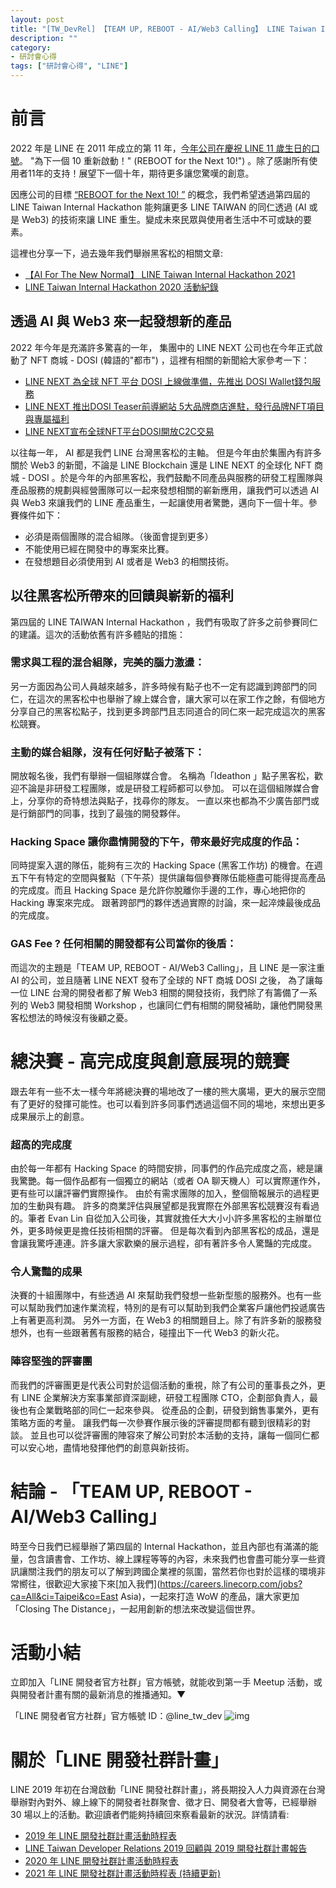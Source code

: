 ```yaml
---
layout: post
title: "[TW_DevRel] 【TEAM UP, REBOOT - AI/Web3 Calling】 LINE Taiwan Internal Hackathon 2022"
description: ""
category: 
- 研討會心得
tags: ["研討會心得", "LINE"]
---
```




# 前言

2022 年是 LINE 在 2011 年成立的第 11 年，[今年公司在慶祝 LINE 11 歲生日的口號](https://twitter.com/line_global/status/1539790345931837442)。 "為下一個 10 重新啟動！" (REBOOT for the Next 10!") 。除了感謝所有使用者11年的支持！展望下一個十年，期待更多讓您驚嘆的創意。

因應公司的目標 [“REBOOT for the Next 10! ”](https://twitter.com/line_global/status/1539790345931837442) 的概念，我們希望透過第四屆的 LINE Taiwan Internal Hackathon 能夠讓更多 LINE TAIWAN 的同仁透過 (AI 或是 Web3) 的技術來讓 LINE 重生。變成未來民眾與使用者生活中不可或缺的要素。

這裡也分享一下，過去幾年我們舉辦黑客松的相關文章:

- [【AI For The New Normal】 LINE Taiwan Internal Hackathon 2021](https://engineering.linecorp.com/zh-hant/blog/internal-hackathon-2021/)
- [LINE Taiwan Internal Hackathon 2020 活動紀錄](https://engineering.linecorp.com/zh-hant/blog/line-taiwan-internal-hackathon-2020/)



## 透過 AI 與 Web3 來一起發想新的產品

2022 年今年是充滿許多驚喜的一年， 集團中的 LINE NEXT 公司也在今年正式啟動了 NFT 商城 - DOSI (韓語的"都市") ，這裡有相關的新聞給大家參考一下：

- [LINE NEXT 為全球 NFT 平台 DOSI 上線做準備，先推出 DOSI Wallet錢包服務](https://linecorp.com/zh-hant/pr/news/zh-hant/2022/4243)
- [LINE NEXT 推出DOSI Teaser前導網站 5大品牌商店進駐，發行品牌NFT項目與專屬福利](https://linecorp.com/zh-hant/pr/news/zh-hant/2022/4316)
- [LINE NEXT宣布全球NFT平台DOSI開放C2C交易](https://linecorp.com/zh-hant/pr/news/zh-hant/2022/4393)

以往每一年， AI 都是我們 LINE 台灣黑客松的主軸。 但是今年由於集團內有許多關於 Web3 的新聞，不論是 LINE Blockchain 還是 LINE NEXT 的全球化 NFT 商城 - DOSI 。於是今年的內部黑客松，我們鼓勵不同產品與服務的研發工程團隊與產品服務的規劃與經營團隊可以一起來發想相關的嶄新應用，讓我們可以透過 AI 與 Web3 來讓我們的 LINE 產品重生，一起讓使用者驚艷，邁向下一個十年。參賽條件如下：

- 必須是兩個團隊的混合組隊。（後面會提到更多）
- 不能使用已經在開發中的專案來比賽。
- 在發想題目必須使用到 AI  或者是 Web3 的相關技術。

## 以往黑客松所帶來的回饋與嶄新的福利

第四屆的 LINE TAIWAN Internal Hackathon ，我們有吸取了許多之前參賽同仁的建議。這次的活動依舊有許多體貼的措施：

### 需求與工程的混合組隊，完美的腦力激盪：

另一方面因為公司人員越來越多，許多時候有點子也不一定有認識到跨部門的同仁，在這次的黑客松中也舉辦了線上媒合會，讓大家可以在家工作之餘，有個地方分享自己的黑客松點子，找到更多跨部門且志同道合的同仁來一起完成這次的黑客松競賽。

### 主動的媒合組隊，沒有任何好點子被落下：

開放報名後，我們有舉辦一個組隊媒合會。 名稱為「Ideathon 」點子黑客松，歡迎不論是非研發工程團隊，或是研發工程師都可以參加。 可以在這個組隊媒合會上，分享你的奇特想法與點子，找尋你的隊友。 一直以來也都為不少廣告部門或是行銷部門的同事，找到了最強的開發夥伴。


### Hacking Space 讓你盡情開發的下午，帶來最好完成度的作品：

同時提案入選的隊伍，能夠有三次的 Hacking Space (黑客工作坊) 的機會。在週五下午有特定的空間與餐點（下午茶）提供讓每個參賽隊伍能極盡可能得提高產品的完成度。而且 Hacking Space 是允許你脫離你手邊的工作，專心地把你的 Hacking 專案來完成。 跟著跨部門的夥伴透過實際的討論，來一起淬煉最後成品的完成度。


### GAS Fee ?  任何相關的開發都有公司當你的後盾：

而這次的主題是「TEAM UP, REBOOT - AI/Web3 Calling」，且 LINE 是一家注重 AI 的公司，並且隨著 LINE NEXT 發布了全球的 NFT 商城 DOSI 之後， 為了讓每一位 LINE 台灣的開發者都了解 Web3 相關的開發技術，我們除了有籌備了一系列的 Web3 開發相關 Workshop ，也讓同仁們有相關的開發補助，讓他們開發黑客松想法的時候沒有後顧之憂。

# 總決賽 - 高完成度與創意展現的競賽

跟去年有一些不太一樣今年將總決賽的場地改了一樓的熊大廣場，更大的展示空間有了更好的發揮可能性。也可以看到許多同事們透過這個不同的場地，來想出更多成果展示上的創意。

### 超高的完成度

由於每一年都有 Hacking Space 的時間安排，同事們的作品完成度之高，總是讓我驚艷。每一個作品都有一個獨立的網站（或者 OA 聊天機人）可以實際運作外，更有些可以讓評審們實際操作。 由於有需求團隊的加入，整個簡報展示的過程更加的生動與有趣。 許多的商業評估與展望都是我實際在外部黑客松競賽沒有看過的。筆者 Evan Lin 自從加入公司後，其實就擔任大大小小許多黑客松的主辦單位外，更多時候更是擔任技術相關的評審。 但是每次看到內部黑客松的成品，還是會讓我驚呼連連。許多讓大家歡樂的展示過程，卻有著許多令人驚豔的完成度。 

### 令人驚豔的成果

決賽的十組團隊中，有些透過 AI 來幫助我們發想一些新型態的服務外。也有一些可以幫助我們加速作業流程，特別的是有可以幫助到我們企業客戶讓他們投遞廣告上有著更高利潤。 另外一方面，在 Web3 的相關題目上。除了有許多新的服務發想外，也有一些跟著舊有服務的結合，碰撞出下一代 Web3 的新火花。 

### 陣容堅強的評審團 

而我們的評審團更是代表公司對於這個活動的重視，除了有公司的董事長之外，更有 LINE 企業解決方案事業部資深副總，研發工程團隊 CTO，企劃部負責人，最後也有企業戰略部的同仁一起來參與。 從產品的企劃，研發到銷售事業外，更有策略方面的考量。 讓我們每一次參賽作展示後的評審提問都有聽到很精彩的對談。  並且也可以從評審團的陣容來了解公司對於本活動的支持，讓每一個同仁都可以安心地，盡情地發揮他們的創意與新技術。


# 結論 - 「TEAM UP, REBOOT - AI/Web3 Calling」

時至今日我們已經舉辦了第四屆的 Internal Hackathon，並且內部也有滿滿的能量，包含讀書會、工作坊、線上課程等等的內容，未來我們也會盡可能分享一些資訊讓關注我們的朋友可以了解到跨國企業裡的氛圍，當然若你也對於這樣的環境非常嚮往，很歡迎大家接下來[加入我們](https://careers.linecorp.com/jobs?ca=All&ci=Taipei&co=East Asia)，一起來打造 WoW 的產品，讓大家更加 「Closing The Distance」，一起用創新的想法來改變這個世界。

# 活動小結

立即加入「LINE 開發者官方社群」官方帳號，就能收到第一手 Meetup 活動，或與開發者計畫有關的最新消息的推播通知。▼

「LINE 開發者官方社群」官方帳號 ID：@line_tw_dev
![img](https://www.evanlin.com/images/2020/line-tw-dev-qr.png)

# 關於「LINE 開發社群計畫」

LINE 2019 年初在台灣啟動「LINE 開發社群計畫」，將長期投入人力與資源在台灣舉辦對內對外、線上線下的開發者社群聚會、徵才日、開發者大會等，已經舉辦 30 場以上的活動。歡迎讀者們能夠持續回來察看最新的狀況。詳情請看:

- [2019 年 LINE 開發社群計畫活動時程表](https://engineering.linecorp.com/zh-hant/blog/line-taiwan-developer-relations-2019-plan/)
- [LINE Taiwan Developer Relations 2019 回顧與 2019 開發社群計畫報告](https://engineering.linecorp.com/zh-hant/blog/line-taiwan-developer-relations-2019/)
- [2020 年 LINE 開發社群計畫活動時程表](https://engineering.linecorp.com/zh-hant/blog/2020-line-tw-devrel/)
- [2021 年 LINE 開發社群計畫活動時程表 (持續更新)](https://engineering.linecorp.com/zh-hant/blog/2021-line-tw-devrel/)